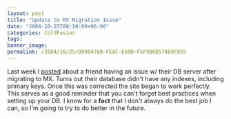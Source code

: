 ```yaml
---
layout: post
title: "Update to MX Migration Issue"
date: "2004-10-25T08:10:00+06:00"
categories: ColdFusion 
tags: 
banner_image: 
permalink: /2004/10/25/D090476B-FEAC-E69D-F5F986D57469F055
---
```


Last week I <a href="http://www.camdenfamily.com/morpheus/blog/index.cfm?mode=entry&entry=B7B47AE9-D4B3-AB2D-B07DE78FFAB8C6E5">posted</a> about a friend having an issue w/ their DB server after migrating to MX. Turns out their database didn't have any indexes, including primary keys. Once this was corrected the site began to work perfectly. This serves as a good reminder that you can't forget best practices when setting up your DB. I know for a <b>fact</b> that I don't always do the best job I can, so I'm going to try to do better in the future.